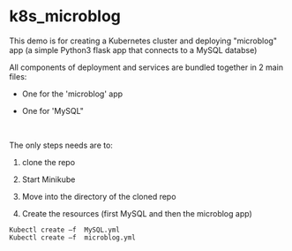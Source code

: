 # k8s_microblog
This demo is for creating a Kubernetes cluster and deploying "microblog" app (a simple Python3 flask app that connects to a MySQL databse)

All components of deployment and services are bundled together in 2 main files: 

- One for the 'microblog' app 

- One for 'MySQL"  

&nbsp;

The only steps needs are to: 
 
1. clone the repo 

2. Start Minikube 

3. Move into the directory of the cloned repo 

4. Create the resources (first MySQL and then the microblog app) 
```
Kubectl create –f  MySQL.yml 
Kubectl create –f  microblog.yml 
```
